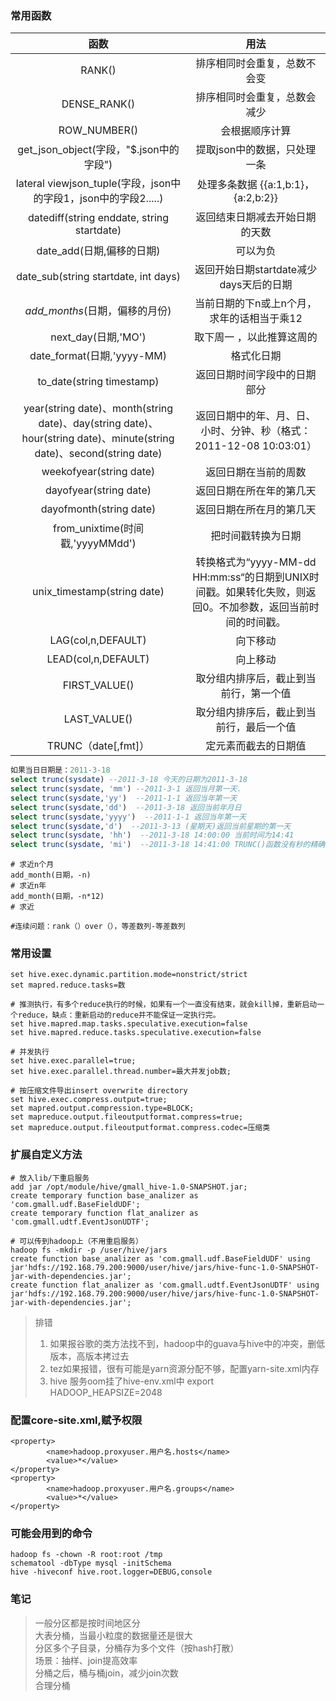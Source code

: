 ### 常用函数


|  函数   | 用法  |
|:------:|:------:|
| RANK() | 排序相同时会重复，总数不会变 |
| DENSE_RANK()  | 排序相同时会重复，总数会减少 |
| ROW_NUMBER()  | 会根据顺序计算 |
| get_json_object(字段，"$.json中的字段")   | 提取json中的数据，只处理一条 |
| lateral viewjson_tuple(字段，json中的字段1，json中的字段2.....)  | 处理多条数据  {{a:1,b:1}，{a:2,b:2}} |
| datediff(string enddate, string startdate) | 返回结束日期减去开始日期的天数 |
| date_add(日期,偏移的日期)  | 可以为负 |
| date_sub(string startdate, int days) | 返回开始日期startdate减少days天后的日期 |
| *add_months*(日期，偏移的月份) | 当前日期的下n或上n个月，求年的话相当于乘12 |
|next_day(日期,'MO')   |取下周一 ，以此推算这周的|
|date_format(日期,'yyyy-MM)|格式化日期|
|to_date(string timestamp)|返回日期时间字段中的日期部分|
|year(string date)、month(string date)、day(string date)、hour(string date)、minute(string date)、second(string date)|返回日期中的年、月、日、小时、分钟、秒（格式：2011-12-08 10:03:01）|
|weekofyear(string date)|返回日期在当前的周数|
|dayofyear(string date)|返回日期在所在年的第几天|
|dayofmonth(string date)|返回日期在所在月的第几天|
|from_unixtime(时间戳,'yyyyMMdd')|把时间戳转换为日期|
|unix_timestamp(string date)|转换格式为“yyyy-MM-dd HH:mm:ss“的日期到UNIX时间戳。如果转化失败，则返回0。不加参数，返回当前时间的时间戳。|
|LAG(col,n,DEFAULT) |向下移动|
|LEAD(col,n,DEFAULT) |向上移动|
|FIRST_VALUE()|取分组内排序后，截止到当前行，第一个值|
|LAST_VALUE()|取分组内排序后，截止到当前行，最后一个值|
|TRUNC（date[,fmt]）|定元素而截去的日期值|

```sql
如果当日日期是：2011-3-18
select trunc(sysdate) --2011-3-18 今天的日期为2011-3-18
select trunc(sysdate, 'mm') --2011-3-1 返回当月第一天.
select trunc(sysdate,'yy')  --2011-1-1 返回当年第一天
select trunc(sysdate,'dd')  --2011-3-18 返回当前年月日
select trunc(sysdate,'yyyy')  --2011-1-1 返回当年第一天
select trunc(sysdate,'d')  --2011-3-13 (星期天)返回当前星期的第一天
select trunc(sysdate, 'hh')  --2011-3-18 14:00:00 当前时间为14:41
select trunc(sysdate, 'mi')  --2011-3-18 14:41:00 TRUNC()函数没有秒的精确
```



```
# 求近n个月
add_month(日期，-n)
# 求近n年
add_month(日期，-n*12)
# 求近

#连续问题：rank（）over（），等差数列-等差数列
```



### 常用设置

```
set hive.exec.dynamic.partition.mode=nonstrict/strict
set mapred.reduce.tasks=数

# 推测执行，有多个reduce执行的时候，如果有一个一直没有结束，就会kill掉，重新启动一个reduce，缺点：重新启动的reduce并不能保证一定执行完。
set hive.mapred.map.tasks.speculative.execution=false
set hive.mapred.reduce.tasks.speculative.execution=false

# 并发执行
set hive.exec.parallel=true;
set hive.exec.parallel.thread.number=最大并发job数;

# 按压缩文件导出insert overwrite directory
set hive.exec.compress.output=true;
set mapred.output.compression.type=BLOCK;
set mapreduce.output.fileoutputformat.compress=true;
set mapreduce.output.fileoutputformat.compress.codec=压缩类 
```
### 扩展自定义方法
```
# 放入lib/下重启服务
add jar /opt/module/hive/gmall_hive-1.0-SNAPSHOT.jar;
create temporary function base_analizer as 'com.gmall.udf.BaseFieldUDF';
create temporary function flat_analizer as 'com.gmall.udtf.EventJsonUDTF';

# 可以传到hadoop上（不用重启服务）  
hadoop fs -mkdir -p /user/hive/jars
create function base_analizer as 'com.gmall.udf.BaseFieldUDF' using jar'hdfs://192.168.79.200:9000/user/hive/jars/hive-func-1.0-SNAPSHOT-jar-with-dependencies.jar';
create function flat_analizer as 'com.gmall.udtf.EventJsonUDTF' using jar'hdfs://192.168.79.200:9000/user/hive/jars/hive-func-1.0-SNAPSHOT-jar-with-dependencies.jar';
```

> 排错
>1. 如果报谷歌的类方法找不到，hadoop中的guava与hive中的冲突，删低版本，高版本拷过去  
>2. tez如果报错，很有可能是yarn资源分配不够，配置yarn-site.xml内存  
>3. hive 服务oom挂了hive-env.xml中 export HADOOP_HEAPSIZE=2048

### 配置core-site.xml,赋予权限
```
<property>
        <name>hadoop.proxyuser.用户名.hosts</name>
        <value>*</value>
</property>
<property>
        <name>hadoop.proxyuser.用户名.groups</name>
        <value>*</value>
</property>
```
### 可能会用到的命令
```
hadoop fs -chown -R root:root /tmp
schematool -dbType mysql -initSchema
hive -hiveconf hive.root.logger=DEBUG,console
```
### 笔记
>一般分区都是按时间地区分  
>大表分桶，当最小粒度的数据量还是很大  
>分区多个子目录，分桶存为多个文件（按hash打散）  
>场景：抽样、join提高效率  
>分桶之后，桶与桶join，减少join次数  
>合理分桶  